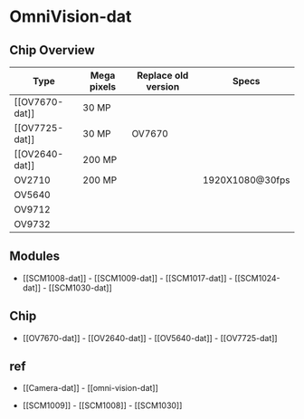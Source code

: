 # OmniVision-dat




## Chip Overview

| Type           | Mega pixels | Replace old version | Specs           |
| -------------- | ----------- | ------------------- | --------------- |
| [[OV7670-dat]] | 30 MP       |                     |                 |
| [[OV7725-dat]] | 30 MP       | OV7670              |                 |
| [[OV2640-dat]]         | 200 MP      |                     |                 |
| OV2710         | 200 MP      |                     | 1920X1080@30fps |
| OV5640         |             |                     |                 |
| OV9712         |             |                     |                 |
| OV9732         |             |                     |                 |






## Modules

- [[SCM1008-dat]] - [[SCM1009-dat]] - [[SCM1017-dat]] - [[SCM1024-dat]] - [[SCM1030-dat]]

## Chip

- [[OV7670-dat]] - [[OV2640-dat]] - [[OV5640-dat]] - [[OV7725-dat]]

## ref

- [[Camera-dat]] - [[omni-vision-dat]]

- [[SCM1009]] - [[SCM1008]] - [[SCM1030]]
